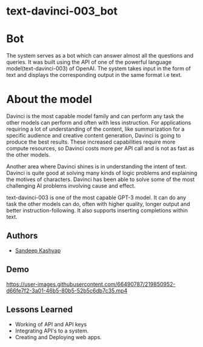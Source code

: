 # text-davinci-003_bot


# Bot

The system serves as a bot which can answer almost all the questions and queries. It was built using the API of one of the powerful language model(text-davinci-003) of OpenAI. The system takes input in the form of text and displays the corresponding output in the same format i.e text.


# About the model
Davinci is the most capable model family and can perform any task the other models can perform and often with less instruction. For applications requiring a lot of understanding of the content, like summarization for a specific audience and creative content generation, Davinci is going to produce the best results. These increased capabilities require more compute resources, so Davinci costs more per API call and is not as fast as the other models.

Another area where Davinci shines is in understanding the intent of text. Davinci is quite good at solving many kinds of logic problems and explaining the motives of characters. Davinci has been able to solve some of the most challenging AI problems involving cause and effect.

text-davinci-003 is one of the most capable GPT-3 model. It can do any task the other models can do, often with higher quality, longer output and better instruction-following. It also supports inserting completions within text.











## Authors

- [Sandeep Kashyap](https://www.linkedin.com/in/sandeep-kashyap-aa1545170/)

## Demo


https://user-images.githubusercontent.com/66490787/219850952-d66fe7f2-3a01-46b5-80b5-52b5c6db7c35.mp4









## Lessons Learned

- Working of API and API keys
- Integrating API's to a system.
- Creating and Deploying web apps.

